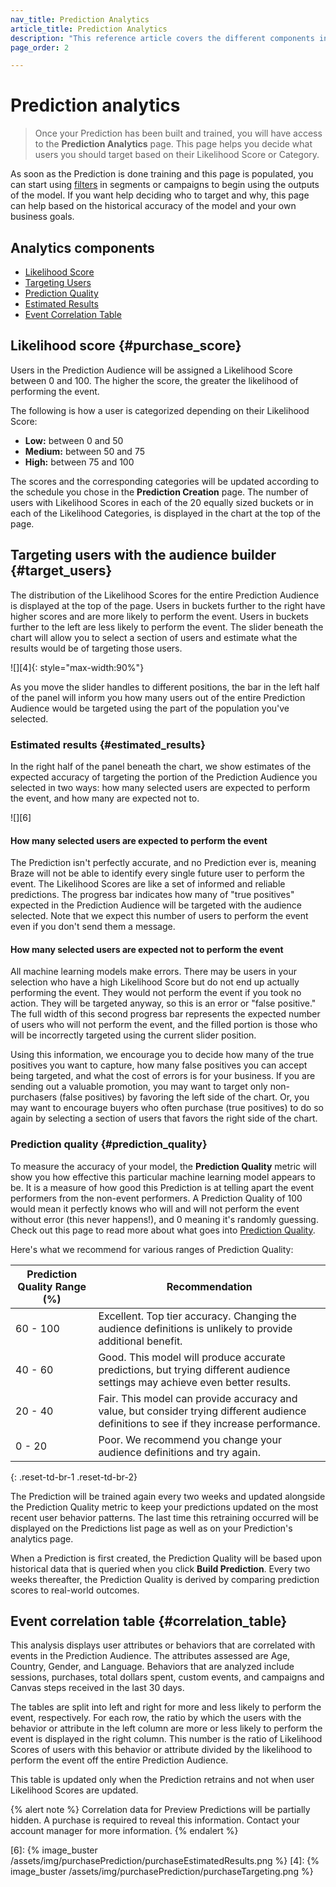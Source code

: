 ```yaml
---
nav_title: Prediction Analytics
article_title: Prediction Analytics
description: "This reference article covers the different components included in the Predictive Events Analytics Page and how they can be used to make insightful driven decisions."
page_order: 2

---
```


# Prediction analytics

> Once your Prediction has been built and trained, you will have access to the **Prediction Analytics** page. This page helps you decide what users you should target based on their Likelihood Score or Category.

As soon as the Prediction is done training and this page is populated, you can start using [filters]({{site.baseurl}}/user_guide/predictive_suite/predictive_churn/messaging_users/#filters) in segments or campaigns to begin using the outputs of the model. If you want help deciding who to target and why, this page can help based on the historical accuracy of the model and your own business goals.

## Analytics components

- [Likelihood Score](#purchase_score)<br>
- [Targeting Users](#target_users)<br>
- [Prediction Quality](#prediction_quality)<br>
- [Estimated Results](#estimated_results)<br>
- [Event Correlation Table](#correlation_table)

## Likelihood score {#purchase_score}

Users in the Prediction Audience will be assigned a Likelihood Score between 0 and 100. The higher the score, the greater the likelihood of performing the event. 

The following is how a user is categorized depending on their Likelihood Score:

- **Low:** between 0 and 50
- **Medium:** between 50 and 75
- **High:** between 75 and 100

The scores and the corresponding categories will be updated according to the schedule you chose in the **Prediction Creation** page. The number of users with Likelihood Scores in each of the 20 equally sized buckets or in each of the Likelihood Categories, is displayed in the chart at the top of the page.

## Targeting users with the audience builder {#target_users}

The distribution of the Likelihood Scores for the entire Prediction Audience is displayed at the top of the page. Users in buckets further to the right have higher scores and are more likely to perform the event. Users in buckets further to the left are less likely to perform the event. The slider beneath the chart will allow you to select a section of users and estimate what the results would be of targeting those users.

![][4]{: style="max-width:90%"} 

As you move the slider handles to different positions, the bar in the left half of the panel will inform you how many users out of the entire Prediction Audience would be targeted using the part of the population you've selected.

### Estimated results {#estimated_results}

In the right half of the panel beneath the chart, we show estimates of the expected accuracy of targeting the portion of the Prediction Audience you selected in two ways: how many selected users are expected to perform the event, and how many are expected not to.

![][6]


#### How many selected users are expected to perform the event

The Prediction isn't perfectly accurate, and no Prediction ever is, meaning Braze will not be able to identify every single future user to perform the event. The Likelihood Scores are like a set of informed and reliable predictions. The progress bar indicates how many of "true positives" expected in the Prediction Audience will be targeted with the audience selected. Note that we expect this number of users to perform the event even if you don't send them a message.

#### How many selected users are expected not to perform the event

All machine learning models make errors. There may be users in your selection who have a high Likelihood Score but do not end up actually performing the event. They would not perform the event if you took no action. They will be targeted anyway, so this is an error or "false positive." The full width of this second progress bar represents the expected number of users who will not perform the event, and the filled portion is those who will be incorrectly targeted using the current slider position.

Using this information, we encourage you to decide how many of the true positives you want to capture, how many false positives you can accept being targeted, and what the cost of errors is for your business. If you are sending out a valuable promotion, you may want to target only non-purchasers (false positives) by favoring the left side of the chart. Or, you may want to encourage buyers who often purchase (true positives) to do so again by selecting a section of users that favors the right side of the chart.

### Prediction quality {#prediction_quality}

To measure the accuracy of your model, the **Prediction Quality** metric will show you how effective this particular machine learning model appears to be. It is a measure of how good this Prediction is at telling apart the event performers from the non-event performers. A Prediction Quality of 100 would mean it perfectly knows who will and will not perform the event without error (this never happens!), and 0 meaning it's randomly guessing. Check out this page to read more about what goes into [Prediction Quality]({{site.baseurl}}/user_guide/predictive_suite/predictive_churn/prediction_analytics/prediction_quality/).

Here's what we recommend for various ranges of Prediction Quality:

| Prediction Quality Range (%) | Recommendation |
| ---------------------- | -------------- |
| 60 - 100 | Excellent. Top tier accuracy. Changing the audience definitions is unlikely to provide additional benefit. |
| 40 - 60 | Good. This model will produce accurate predictions, but trying different audience settings may achieve even better results. |
| 20 - 40| Fair. This model can provide accuracy and value, but consider trying different audience definitions to see if they increase performance. |
| 0 - 20 | Poor. We recommend you change your audience definitions and try again. |
{: .reset-td-br-1 .reset-td-br-2}

The Prediction will be trained again every two weeks and updated alongside the Prediction Quality metric to keep your predictions updated on the most recent user behavior patterns. The last time this retraining occurred will be displayed on the Predictions list page as well as on your Prediction's analytics page. 

When a Prediction is first created, the Prediction Quality will be based upon historical data that is queried when you click **Build Prediction**. Every two weeks thereafter, the Prediction Quality is derived by comparing prediction scores to real-world outcomes.

## Event correlation table {#correlation_table}

This analysis displays user attributes or behaviors that are correlated with events in the Prediction Audience. The attributes assessed are Age, Country, Gender, and Language. Behaviors that are analyzed include sessions, purchases, total dollars spent, custom events, and campaigns and Canvas steps received in the last 30 days.

The tables are split into left and right for more and less likely to perform the event, respectively. For each row, the ratio by which the users with the behavior or attribute in the left column are more or less likely to perform the event is displayed in the right column. This number is the ratio of Likelihood Scores of users with this behavior or attribute divided by the likelihood to perform the event off the entire Prediction Audience.

This table is updated only when the Prediction retrains and not when user Likelihood Scores are updated.

{% alert note %}
Correlation data for Preview Predictions will be partially hidden. A purchase is required to reveal this information. Contact your account manager for more information.
{% endalert %}

[6]: {% image_buster /assets/img/purchasePrediction/purchaseEstimatedResults.png %}
[4]: {% image_buster /assets/img/purchasePrediction/purchaseTargeting.png %}